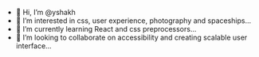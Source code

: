 - 👋 Hi, I’m @yshakh
- 👀 I’m interested in css, user experience, photography and spaceships...
- 🌱 I’m currently learning React and css preprocessors...
- 💞️ I’m looking to collaborate on accessibility and creating scalable user interface...

<!---
yshakh/yshakh is a ✨ special ✨ repository because its `README.md` (this file) appears on your GitHub profile.
You can click the Preview link to take a look at your changes.
--->
